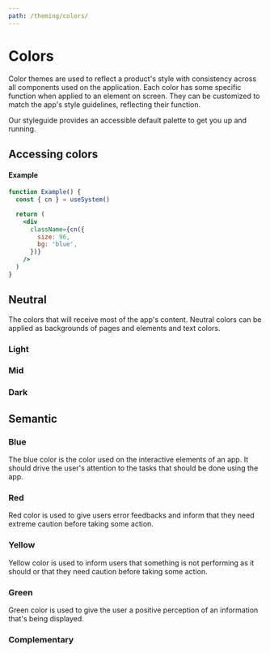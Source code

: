 ```yaml
---
path: /theming/colors/
---
```


# Colors

Color themes are used to reflect a product's style with consistency across all components used on the application. Each color has some specific function when applied to an element on screen. They can be customized to match the app's style guidelines, reflecting their function.

Our styleguide provides an accessible default palette to get you up and running.

## Accessing colors

#### Example

```jsx
function Example() {
  const { cn } = useSystem()

  return (
    <div
      className={cn({
        size: 96,
        bg: 'blue',
      })}
    />
  )
}
```

## Neutral

The colors that will receive most of the app's content. Neutral colors can be applied as backgrounds of pages and elements and text colors.

### Light

<lightcolors></lightcolors>

### Mid

<midcolors></midcolors>

### Dark

<darkcolors></darkcolors>

## Semantic

### Blue

The blue color is the color used on the interactive elements of an app. It should drive the user's attention to the tasks that should be done using the app.

<semanticcolor color="blue"></semanticcolor>

### Red

Red color is used to give users error feedbacks and inform that they need extreme caution before taking some action.

<semanticcolor color="red"></semanticcolor>

### Yellow

Yellow color is used to inform users that something is not performing as it should or that they need caution before taking some action.

<semanticcolor color="yellow"></semanticcolor>

### Green

Green color is used to give the user a positive perception of an information that's being displayed.

<semanticcolor color="green"></semanticcolor>

### Complementary

<complementarycolors></complementarycolors>
